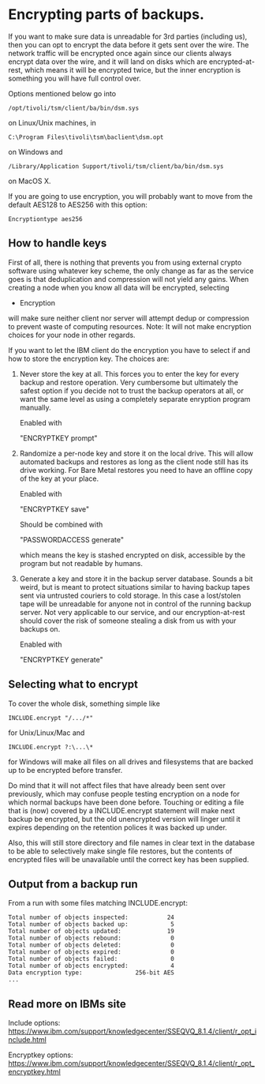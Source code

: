 Encrypting parts of backups.
============================

If you want to make sure data is unreadable for 3rd parties (including
us), then you can opt to encrypt the data before it gets sent over the
wire. The network traffic will be encrypted once again since our
clients always encrypt data over the wire, and it will land on disks
which are encrypted-at-rest, which means it will be encrypted twice,
but the inner encryption is something you will have full control over.

Options mentioned below go into

    /opt/tivoli/tsm/client/ba/bin/dsm.sys

on Linux/Unix machines, in

    C:\Program Files\tivoli\tsm\baclient\dsm.opt

on Windows and

    /Library/Application Support/tivoli/tsm/client/ba/bin/dsm.sys

on MacOS X.

If you are going to use encryption, you will probably want to
move from the default AES128 to AES256 with this option:

    Encryptiontype aes256

How to handle keys
------------------

First of all, there is nothing that prevents you from using external
crypto software using whatever key scheme, the only change as far as
the service goes is that deduplication and compression will not yield
any gains. When creating a node when you know all data will be
encrypted, selecting

  * Encryption

will make sure neither client nor server will attempt dedup or
compression to prevent waste of computing resources.
Note: It will not make encryption choices for your node in other regards.

If you want to let the IBM client do the encryption you have to select
if and how to store the encryption key. The choices are:

1) Never store the key at all. This forces you to enter the key for
   every backup and restore operation. Very cumbersome but ultimately
   the safest option if you decide not to trust the backup operators
   at all, or want the same level as using a completely separate
   enryption program manually.

   Enabled with

     "ENCRYPTKEY prompt"

2) Randomize a per-node key and store it on the local drive. This will
   allow automated backups and restores as long as the client node
   still has its drive working. For Bare Metal restores you need to
   have an offline copy of the key at your place.

   Enabled with

     "ENCRYPTKEY save"

   Should be combined with

     "PASSWORDACCESS generate"

   which means the key is stashed encrypted on disk, accessible by
   the program but not readable by humans.

3) Generate a key and store it in the backup server database.  Sounds
   a bit weird, but is meant to protect situations similar to having
   backup tapes sent via untrusted couriers to cold storage. In this
   case a lost/stolen tape will be unreadable for anyone not in
   control of the running backup server. Not very applicable to our
   service, and our encryption-at-rest should cover the risk of
   someone stealing a disk from us with your backups on.
 
   Enabled with

     "ENCRYPTKEY generate"

Selecting what to encrypt
-------------------------

To cover the whole disk, something simple like

    INCLUDE.encrypt "/.../*"

for Unix/Linux/Mac and

    INCLUDE.encrypt ?:\...\*

for Windows will make all files on all drives and filesystems that are
backed up to be encrypted before transfer.

Do mind that it will not affect files that have already been sent over
previously, which may confuse people testing encryption on a node for
which normal backups have been done before. Touching or editing a file
that is (now) covered by a INCLUDE.encrypt statement will make next
backup be encrypted, but the old unencrypted version will linger until
it expires depending on the retention polices it was backed up under.

Also, this will still store directory and file names in clear text in
the database to be able to selectively make single file restores, but
the contents of encrypted files will be unavailable until the correct
key has been supplied.

Output from a backup run
------------------------

From a run with some files matching INCLUDE.encrypt:

    Total number of objects inspected:           24
    Total number of objects backed up:            5
    Total number of objects updated:             19
    Total number of objects rebound:              0
    Total number of objects deleted:              0
    Total number of objects expired:              0
    Total number of objects failed:               0
    Total number of objects encrypted:            4
    Data encryption type:               256-bit AES
    ...


Read more on IBMs site
----------------------

Include options:
https://www.ibm.com/support/knowledgecenter/SSEQVQ_8.1.4/client/r_opt_include.html

Encryptkey options:
https://www.ibm.com/support/knowledgecenter/SSEQVQ_8.1.4/client/r_opt_encryptkey.html
